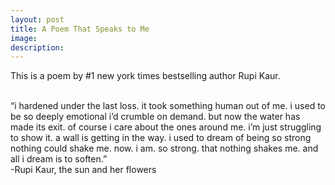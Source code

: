 ```yaml
---
layout: post
title: A Poem That Speaks to Me
image: 
description:
---
```


This is a poem by #1 new york times bestselling author Rupi Kaur. 
<!-- split -->
<br>
“i hardened under the last loss. it took something human out of me. i used to be so deeply emotional i’d crumble on demand. but now the water has made its exit. of course i care about the ones around me. i’m just struggling to show it. a wall is getting in the way. i used to dream of being so strong nothing could shake me. now. i am. so strong. that nothing shakes me. and all i dream is to soften.” 
<br>
-Rupi Kaur, the sun and her flowers



